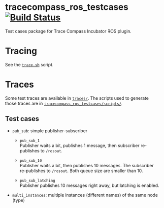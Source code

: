 # tracecompass_ros_testcases [![Build Status](https://travis-ci.org/christophebedard/tracecompass_ros_testcases.svg?branch=melodic-devel)](https://travis-ci.org/christophebedard/tracecompass_ros_testcases)

Test cases package for Trace Compass Incubator ROS plugin.

# Tracing

See the [`trace.sh`](./tracecompass_ros_testcases/scripts/trace.sh) script.

# Traces

Some test traces are available in [`traces/`](./traces/). The scripts used to generate those traces are in [`tracecompass_ros_testcases/scripts/`](./tracecompass_ros_testcases/scripts/).

## Test cases

* `pub_sub`: simple publisher-subscriber

  * `pub_sub_1`  
    Publisher waits a bit, publishes 1 message, then subscriber re-publishes to `/rosout`.

  * `pub_sub_10`  
    Publisher waits a bit, then publishes 10 messages. The subscriber re-publishes to `/rosout`. Both queue size are smaller than 10.

  * `pub_sub_latching`  
    Publisher publishes 10 messages right away, but latching is enabled.

* `multi_instances`: multiple instances (different names) of the same node (type)
